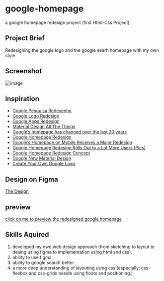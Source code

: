 # google-homepage
a google homepage redesign project (first Html-Css Project)

## Project Brief
Redesigning the google logo and the google searh homepage with my own style

## Screenshot

![image](https://user-images.githubusercontent.com/60979926/131287281-675555d9-f908-4ea7-b7c6-02eac4f4eae1.png)

## inspiration

+ [Google Pesquisa Redesenho](https://www.behance.net/gallery/96481865/Google-Pesquisa-Redesenho-2020?tracking_source=search_projects_recommended%7Cgoogle%20homepage%20redesign)
+ [Google Logo Redesign](https://www.behance.net/gallery/104603315/Google-Logo-Redesign?tracking_source=search_projects_recommended%7Cgoogle%20homepage%20redesign)
+ [Google Apps Redesign](https://www.behance.net/gallery/71728889/Google-Apps-Redesign?tracking_source=search_projects_recommended%7Cgoogle%20homepage%20redesign)
+ [Material Design All The Things](https://www.behance.net/gallery/67390953/Material-Design-all-the-things)
+ [Google’s homepage has changed over the last 20 years](https://uxdesign.cc/google-how-the-biggest-search-engines-homepage-has-changed-over-the-last-20-years-3b59db931a0d)
+ [Google Homepage Redesign](https://dribbble.com/shots/5633411-Google-Homepage-Redesign#shot-description)
+ [Google’s Homepage on Mobile Receives a Major Redesign](https://www.searchenginejournal.com/googles-homepage-on-mobile-receives-a-major-redesign/275627/#close)
+ [Google Homepage Redesign Rolls Out to a Lot More Users (Pics)](https://news.softpedia.com/news/Google-Homepage-Redesign-Rolls-Out-to-a-Lot-More-Users-Pics-138977.shtml)
+ [Google Homepage Redesign Concept](https://www.behance.net/gallery/66530841/Google-Homepage-Redesign-Concept)
+ [Google New Material Design](https://www.google.com/imgres?imgurl=https%3A%2F%2Flh3.googleusercontent.com%2FZxnXueIhFlAFYyCid-0_IOTlpsw9ws2FWcqkn_kEiaz91wqM4PuKAWxYoodZel_00d42dl1G9i7d1eZcb0Epx2DhXj7huNsyPvct%3Dw1064-v0&imgrefurl=https%3A%2F%2Fmaterial.io%2Fblog%2Fgoogle-material-custom-theme&tbnid=Vwv_E4ZD11H4CM&vet=10CH8QMyihAWoXChMIiMGNy4z16wIVAAAAAB0AAAAAEAI..i&docid=jCB5gJNNNlBRvM&w=1064&h=504&q=google%20logo%20redesign&ved=0CH8QMyihAWoXChMIiMGNy4z16wIVAAAAAB0AAAAAEAI)
+ [Create Your Own Google Logo](https://csfirst.withgoogle.com/c/cs-first/en/create-your-own-google-logo/create-your-own-google-logo/create-your-own-google-logo.html)

## Design on Figma
[The Design](https://www.figma.com/file/TySqwr7Z8q2AtmMOQkzZI7/Google-Home-Page?node-id=0%3A1)

## preview
[click on me to preview the redesigned google homepage](https://mrramoun.github.io/google-homepage)
## Skills Aquired

1. developed my own web design approach (from sketching to layout to desing using figma to implementation using html and css). 
1. ability to use figma.
1. ability to google search better.
1. a more deep understanding of layouting using css (especially: css-flexbox and css-grids beside using floats and positioning.)
